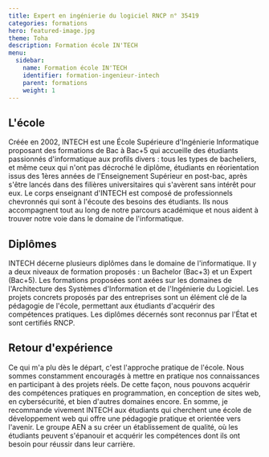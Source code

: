 ```yaml
---
title: Expert en ingénierie du logiciel RNCP n° 35419
categories: formations
hero: featured-image.jpg
theme: Toha
description: Formation école IN'TECH
menu:
  sidebar:
    name: Formation école IN'TECH
    identifier: formation-ingenieur-intech
    parent: formations
    weight: 1
---
```


## L'école

Créée en 2002, INTECH est une École Supérieure d'Ingénierie Informatique proposant des formations de Bac à Bac+5 qui accueille des étudiants passionnés d'informatique aux profils divers : tous les types de bacheliers, et même ceux qui n'ont pas décroché le diplôme, étudiants en réorientation issus des 1ères années de l'Enseignement Supérieur en post-bac, après s'être lancés dans des filières universitaires qui s'avèrent sans intérêt pour eux.
Le corps enseignant d'INTECH est composé de professionnels chevronnés qui sont à l'écoute des besoins des étudiants. Ils nous accompagnent tout au long de notre parcours académique et nous aident à trouver notre voie dans le domaine de l'informatique.

## Diplômes

INTECH décerne plusieurs diplômes dans le domaine de l'informatique. Il y a deux niveaux de formation proposés : un Bachelor (Bac+3) et un Expert (Bac+5). Les formations proposées sont axées sur les domaines de l'Architecture des Systèmes d'Information et de l'Ingénierie du Logiciel. Les projets concrets proposés par des entreprises sont un élément clé de la pédagogie de l'école, permettant aux étudiants d'acquérir des compétences pratiques. Les diplômes décernés sont reconnus par l'État et sont certifiés RNCP.

## Retour d'expérience

Ce qui m'a plu dès le départ, c'est l'approche pratique de l'école. Nous sommes constamment encouragés à mettre en pratique nos connaissances en participant à des projets réels. De cette façon, nous pouvons acquérir des compétences pratiques en programmation, en conception de sites web, en cybersécurité, et bien d'autres domaines encore.
En somme, je recommande vivement INTECH aux étudiants qui cherchent une école de développement web qui offre une pédagogie pratique et orientée vers l'avenir. Le groupe AEN a su créer un établissement de qualité, où les étudiants peuvent s'épanouir et acquérir les compétences dont ils ont besoin pour réussir dans leur carrière.